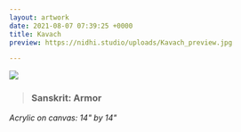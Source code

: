 ```yaml
---
layout: artwork
date: 2021-08-07 07:39:25 +0000
title: Kavach
preview: https://nidhi.studio/uploads/Kavach_preview.jpg

---
```

![](https://nidhi.studio/uploads/Kavach_wm.jpg)

> ### Sanskrit: Armor

_Acrylic on canvas: 14" by 14"_


